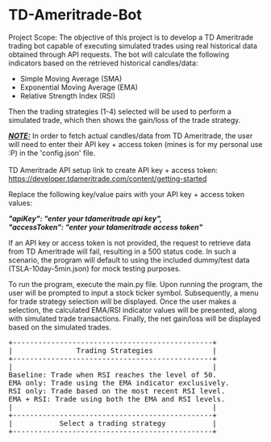 # TD-Ameritrade-Bot

Project Scope: The objective of this project is to develop a TD Ameritrade trading bot capable of executing simulated trades using real historical data obtained through API requests. The bot will calculate the following indicators based on the retrieved historical candles/data:

- Simple Moving Average (SMA)
- Exponential Moving Average (EMA)
- Relative Strength Index (RSI)

Then the trading strategies (1-4) selected will be used to perform a simulated trade, which then shows the gain/loss of the trade strategy.

<b><i><u>NOTE:</b></i></u> In order to fetch actual candles/data from TD Ameritrade, the user will need to enter their API key + access token (mines is for my personal use :P) in the 'config.json' file.</br></br>
TD Ameritrade API setup link to create API key + access token: https://developer.tdameritrade.com/content/getting-started

Replace the following key/value pairs with your API key + access token values:</br>

<b><i>"apiKey": "enter your tdameritrade api key",</b></i></br>
<b><i>"accessToken": "enter your tdameritrade access token"</b></i>

If an API key or access token is not provided, the request to retrieve data from TD Ameritrade will fail, resulting in a 500 status code. In such a scenario, the program will default to using the included dummy/test data (TSLA-10day-5min.json) for mock testing purposes.

To run the program, execute the main.py file. Upon running the program, the user will be prompted to input a stock ticker symbol. Subsequently, a menu for trade strategy selection will be displayed. Once the user makes a selection, the calculated EMA/RSI indicator values will be presented, along with simulated trade transactions. Finally, the net gain/loss will be displayed based on the simulated trades.

<pre>
+-----------------------------------------------+
|               Trading Strategies              |
+-----------------------------------------------+
|                                               |
Baseline: Trade when RSI reaches the level of 50.
EMA only: Trade using the EMA indicator exclusively.
RSI only: Trade based on the most recent RSI level.
EMA + RSI: Trade using both the EMA and RSI levels.       
|                                               |
+-----------------------------------------------+
|           Select a trading strategy           |
+-----------------------------------------------+

